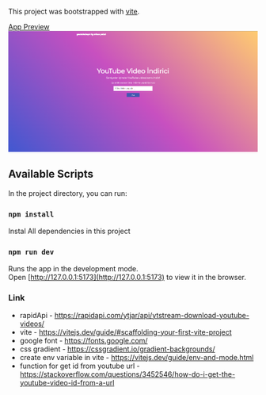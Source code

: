This project was bootstrapped with [vite](https://vitejs.dev/guide/#scaffolding-your-first-vite-project).

<ins>App Preview</ins>
![Project Preview](./src/images/youtube2mp4.png)

## Available Scripts

In the project directory, you can run:

### `npm install`

Instal All dependencies in this project

### `npm run dev`

Runs the app in the development mode.<br />
Open [http://127.0.0.1:5173](http://127.0.0.1:5173) to view it in the browser.

### Link

- rapidApi - https://rapidapi.com/ytjar/api/ytstream-download-youtube-videos/
- vite - https://vitejs.dev/guide/#scaffolding-your-first-vite-project
- google font - https://fonts.google.com/
- css gradient - https://cssgradient.io/gradient-backgrounds/
- create env variable in vite - https://vitejs.dev/guide/env-and-mode.html
- function for get id from youtube url - https://stackoverflow.com/questions/3452546/how-do-i-get-the-youtube-video-id-from-a-url
